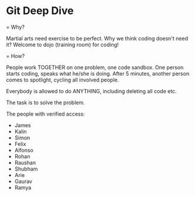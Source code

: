 # Git Deep Dive

= Why?

Martial arts need exercise to be perfect. Why we think coding doesn't need it? Welcome to dojo (training room) for coding!

= How?

People work TOGETHER on one problem, one code sandbox. One person starts coding, speaks what he/she is doing. After 5 minutes, another person comes to spotlight, cycling all involved people.

Everybody is allowed to do ANYTHING, including deleting all code etc.

The task is to solve the problem.

The people with verified access:
- James
- Kalin
- Simon
- Felix
- Alfonso
- Rohan
- Raushan
- Shubham
- Arie
- Gaurav
- Ramya
